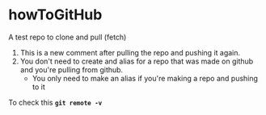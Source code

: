 # howToGitHub
A test repo to clone and pull (fetch)

1. This is a new comment after pulling the repo and pushing it again.
2. You don't need to create and alias for a repo that was made on github and you're pulling from github.
   * You only need to make an alias if you're making a repo and pushing to it

To check this **`git remote -v`**